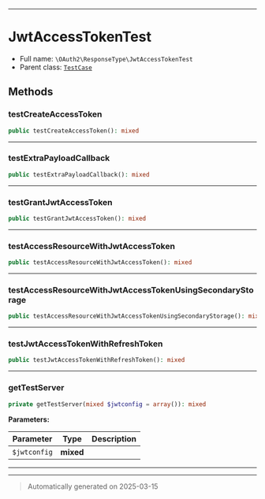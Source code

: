 ***

# JwtAccessTokenTest





* Full name: `\OAuth2\ResponseType\JwtAccessTokenTest`
* Parent class: [`TestCase`](../../PHPUnit/Framework/TestCase.md)




## Methods


### testCreateAccessToken



```php
public testCreateAccessToken(): mixed
```












***

### testExtraPayloadCallback



```php
public testExtraPayloadCallback(): mixed
```












***

### testGrantJwtAccessToken



```php
public testGrantJwtAccessToken(): mixed
```












***

### testAccessResourceWithJwtAccessToken



```php
public testAccessResourceWithJwtAccessToken(): mixed
```












***

### testAccessResourceWithJwtAccessTokenUsingSecondaryStorage



```php
public testAccessResourceWithJwtAccessTokenUsingSecondaryStorage(): mixed
```












***

### testJwtAccessTokenWithRefreshToken



```php
public testJwtAccessTokenWithRefreshToken(): mixed
```












***

### getTestServer



```php
private getTestServer(mixed $jwtconfig = array()): mixed
```








**Parameters:**

| Parameter | Type | Description |
|-----------|------|-------------|
| `$jwtconfig` | **mixed** |  |





***


***
> Automatically generated on 2025-03-15
